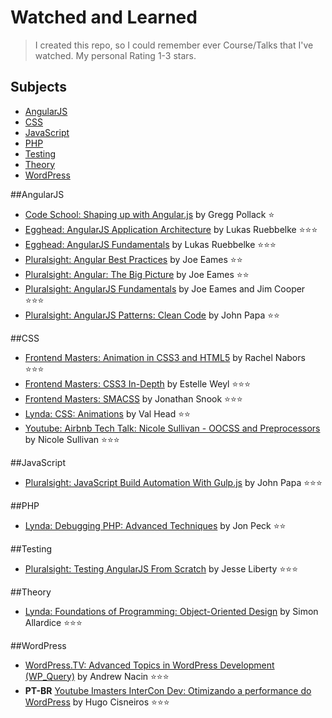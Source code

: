 # Watched and Learned
> I created this repo, so I could remember ever Course/Talks that I've watched.
> My personal Rating 1-3 stars.

Subjects
-----------------
* [AngularJS](#angularjs)
* [CSS](#css)
* [JavaScript](#javascript)
* [PHP](#php)
* [Testing](#testing)
* [Theory](#theory)
* [WordPress](#wordpress)


##AngularJS
* [Code School: Shaping up with Angular.js](https://www.codeschool.com/courses/shaping-up-with-angular-js) by Gregg Pollack :star:
* [Egghead: AngularJS Application Architecture](https://egghead.io/series/angularjs-application-architecture) by Lukas Ruebbelke :star::star::star:
* [Egghead: AngularJS Fundamentals](https://egghead.io/series/angularjs-app-from-scratch-getting-started) by Lukas Ruebbelke :star::star::star:
* [Pluralsight: Angular Best Practices](http://www.pluralsight.com/courses/angular-best-practices) by Joe Eames :star::star:
* [Pluralsight: Angular: The Big Picture](http://www.pluralsight.com/courses/angular-big-picture) by Joe Eames :star::star:
* [Pluralsight: AngularJS Fundamentals](http://www.pluralsight.com/courses/angularjs-fundamentals) by Joe Eames and Jim Cooper :star::star::star:
* [Pluralsight: AngularJS Patterns: Clean Code](http://www.pluralsight.com/courses/angularjs-patterns-clean-code) by John Papa :star::star:

##CSS
* [Frontend Masters: Animation in CSS3 and HTML5](https://frontendmasters.com/courses/animation-storytelling-html5-css3/) by Rachel Nabors :star::star::star:
* [Frontend Masters: CSS3 In-Depth](https://frontendmasters.com/courses/css3-in-depth/) by Estelle Weyl :star::star::star:
* [Frontend Masters: SMACSS](https://frontendmasters.com/courses/smacss/) by Jonathan Snook :star::star::star:
* [Lynda: CSS: Animations](http://www.lynda.com/CSS-tutorials/CSS-Animations/115434-2.html) by Val Head :star::star:
* [Youtube: Airbnb Tech Talk: Nicole Sullivan - OOCSS and Preprocessors](https://www.youtube.com/watch?v=GhX8iPcDSsI)  by Nicole Sullivan :star::star::star:

##JavaScript
* [Pluralsight: JavaScript Build Automation With Gulp.js](http://www.pluralsight.com/courses/javascript-build-automation-gulpjs) by John Papa :star::star::star: 


##PHP
* [Lynda: Debugging PHP: Advanced Techniques](http://www.lynda.com/PHP-tutorials/Debugging-PHP-Advanced-Techniques/112414-2.html) by Jon Peck :star::star:


##Testing
* [Pluralsight: Testing AngularJS From Scratch](http://www.pluralsight.com/courses/testing-angularjs-from-scratch) by Jesse Liberty :star::star::star:

##Theory
* [Lynda: Foundations of Programming: Object-Oriented Design](http://www.lynda.com/Programming-tutorials/Foundations-Programming-Object-Oriented-Design/96949-2.html) by Simon Allardice :star::star::star:

##WordPress
* [WordPress.TV: Advanced Topics in WordPress Development (WP_Query)](http://wordpress.tv/2013/03/15/andrew-nacin-wp_query-wordpress-in-depth/) by Andrew Nacin :star::star::star:
* **PT-BR** [Youtube Imasters InterCon Dev: Otimizando a performance do WordPress](https://www.youtube.com/watch?v=7v9ve3mnyec) by Hugo Cisneiros :star::star::star:
